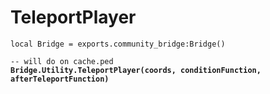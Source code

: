 # TeleportPlayer



<pre class="language-lua"><code class="lang-lua">local Bridge = exports.community_bridge:Bridge()

-- will do on cache.ped
<strong>Bridge.Utility.TeleportPlayer(coords, conditionFunction, afterTeleportFunction)
</strong>
</code></pre>


